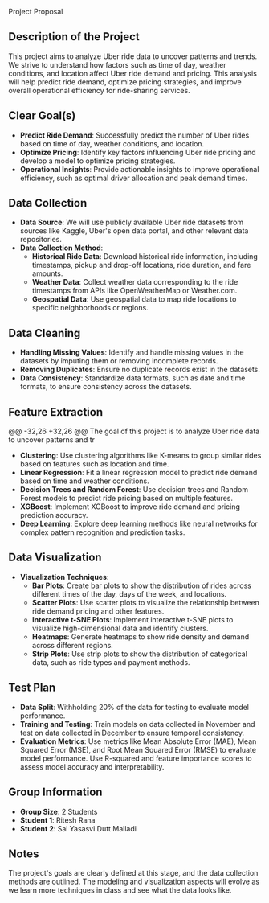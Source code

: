 Project Proposal

## Description of the Project
This project aims to analyze Uber ride data to uncover patterns and trends. We strive to understand how factors such as time of day, weather conditions, and location affect Uber ride demand and pricing. This analysis will help predict ride demand, optimize pricing strategies, and improve overall operational efficiency for ride-sharing services.

## Clear Goal(s)
- **Predict Ride Demand**: Successfully predict the number of Uber rides based on time of day, weather conditions, and location.
- **Optimize Pricing**: Identify key factors influencing Uber ride pricing and develop a model to optimize pricing strategies.
- **Operational Insights**: Provide actionable insights to improve operational efficiency, such as optimal driver allocation and peak demand times.

## Data Collection
- **Data Source**: We will use publicly available Uber ride datasets from sources like Kaggle, Uber's open data portal, and other relevant data repositories.
- **Data Collection Method**:
  - **Historical Ride Data**: Download historical ride information, including timestamps, pickup and drop-off locations, ride duration, and fare amounts.
  - **Weather Data**: Collect weather data corresponding to the ride timestamps from APIs like OpenWeatherMap or Weather.com.
  - **Geospatial Data**: Use geospatial data to map ride locations to specific neighborhoods or regions.

## Data Cleaning
- **Handling Missing Values**: Identify and handle missing values in the datasets by imputing them or removing incomplete records.
- **Removing Duplicates**: Ensure no duplicate records exist in the datasets.
- **Data Consistency**: Standardize data formats, such as date and time formats, to ensure consistency across the datasets.

## Feature Extraction
 @@ -32,26 +32,26 @@ The goal of this project is to analyze Uber ride data to uncover patterns and tr
  - **Clustering**: Use clustering algorithms like K-means to group similar rides based on features such as location and time.
  - **Linear Regression**: Fit a linear regression model to predict ride demand based on time and weather conditions.
  - **Decision Trees and Random Forest**: Use decision trees and Random Forest models to predict ride pricing based on multiple features.
  - **XGBoost**: Implement XGBoost to improve ride demand and pricing prediction accuracy.
  - **Deep Learning**: Explore deep learning methods like neural networks for complex pattern recognition and prediction tasks.

## Data Visualization
- **Visualization Techniques**:
  - **Bar Plots**: Create bar plots to show the distribution of rides across different times of the day, days of the week, and locations.
  - **Scatter Plots**: Use scatter plots to visualize the relationship between ride demand pricing and other features.
  - **Interactive t-SNE Plots**: Implement interactive t-SNE plots to visualize high-dimensional data and identify clusters.
  - **Heatmaps**: Generate heatmaps to show ride density and demand across different regions.
  - **Strip Plots**: Use strip plots to show the distribution of categorical data, such as ride types and payment methods.

## Test Plan
- **Data Split**: Withholding 20% of the data for testing to evaluate model performance.
- **Training and Testing**: Train models on data collected in November and test on data collected in December to ensure temporal consistency.
- **Evaluation Metrics**: Use metrics like Mean Absolute Error (MAE), Mean Squared Error (MSE), and Root Mean Squared Error (RMSE) to evaluate model performance. Use R-squared and feature importance scores to assess model accuracy and interpretability.

## Group Information
- **Group Size**: 2 Students
- **Student 1**: Ritesh Rana
- **Student 2**: Sai Yasasvi Dutt Malladi

## Notes
The project's goals are clearly defined at this stage, and the data collection methods are outlined. The modeling and visualization aspects will evolve as we learn more techniques in class and see what the data looks like.
